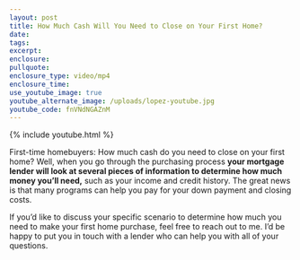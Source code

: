 ```yaml
---
layout: post
title: How Much Cash Will You Need to Close on Your First Home?
date:
tags:
excerpt:
enclosure:
pullquote:
enclosure_type: video/mp4
enclosure_time:
use_youtube_image: true
youtube_alternate_image: /uploads/lopez-youtube.jpg
youtube_code: fnVNdNGAZnM
---
```


{% include youtube.html %}

First-time homebuyers: How much cash do you need to close on your first home? Well, when you go through the purchasing process **your mortgage lender will look at several pieces of information to determine how much money you’ll need,** such as your income and credit history. The great news is that many programs can help you pay for your down payment and closing costs.

If you’d like to discuss your specific scenario to determine how much you need to make your first home purchase, feel free to reach out to me. I’d be happy to put you in touch with a lender who can help you with all of your questions.